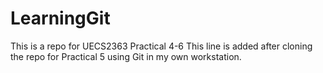 # LearningGit
This is a repo for UECS2363 Practical 4-6
This line is added after cloning the repo for Practical 5 
using Git in my own workstation.
